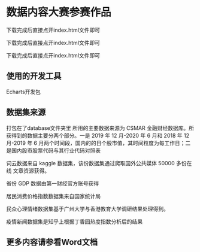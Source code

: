 # 数据内容大赛参赛作品

下载完成后直接点开index.html文件即可

下载完成后直接点开index.html文件即可

下载完成后直接点开index.html文件即可

## 使用的开发工具
Echarts开发包


## 数据集来源
打包在了database文件夹里
所用的主要数据来源为 CSMAR 金融财经数据库。所获得到的数据主要分两个部分。一是 2019 年 12 月-2020 年 6 月和
2018 年 12 月-2019 年 6 月两个时间段，国内的的日个股市值，其时间粒度为每工作日；二是国内股市股票代码与其行业代码对照表

词云数据来自 kaggle 数据集，该份数据集通过爬取国外公共媒体 50000 多份在线
文章资源获得。

省份 GDP 数据由第一财经官方账号获得

居民消费价格指数数据集来自国家统计局

民众心理情绪数据集基于广州大学与香港教育大学调研结果处理得到。

疫情新闻数据集是知乎上根据丁香园热度指数分析后的结果

## 更多内容请参看Word文档
